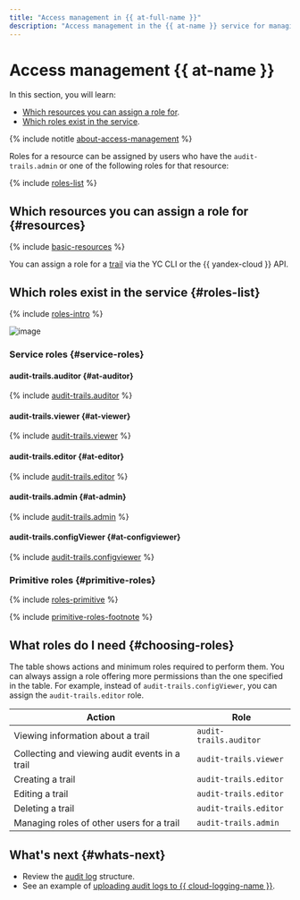 ```yaml
---
title: "Access management in {{ at-full-name }}"
description: "Access management in the {{ at-name }} service for managing trails. This section describes the resources for which you can assign a role, the roles existing in the service, and the roles required to perform a particular action."
---
```


# Access management {{ at-name }}

In this section, you will learn:

* [Which resources you can assign a role for](#resources).
* [Which roles exist in the service](#roles-list).

{% include notitle [about-access-management](../../_includes/iam/about-access-management.md) %}

Roles for a resource can be assigned by users who have the `audit-trails.admin` or one of the following roles for that resource:

{% include [roles-list](../../_includes/iam/roles-list.md) %}

## Which resources you can assign a role for {#resources}

{% include [basic-resources](../../_includes/iam/basic-resources-for-access-control.md) %}

You can assign a role for a [trail](../concepts/trail.md) via the YC CLI or the {{ yandex-cloud }} API.

## Which roles exist in the service {#roles-list}

{% include [roles-intro](../../_includes/roles-intro.md) %}

![image](../../_assets/audit-trails/at-role-diagram.svg)

### Service roles {#service-roles}

#### audit-trails.auditor {#at-auditor}

{% include [audit-trails.auditor](../../_roles/audit-trails/auditor.md) %}

#### audit-trails.viewer {#at-viewer}

{% include [audit-trails.viewer](../../_roles/audit-trails/viewer.md) %}

#### audit-trails.editor {#at-editor}

{% include [audit-trails.editor](../../_roles/audit-trails/editor.md) %}

#### audit-trails.admin {#at-admin}

{% include [audit-trails.admin](../../_roles/audit-trails/admin.md) %}

#### audit-trails.configViewer {#at-configviewer}

{% include [audit-trails.configviewer](../../_roles/audit-trails/configViewer.md) %}

### Primitive roles {#primitive-roles}

{% include [roles-primitive](../../_includes/roles-primitive.md) %}

{% include [primitive-roles-footnote](../../_includes/primitive-roles-footnote.md) %}

## What roles do I need {#choosing-roles}

The table shows actions and minimum roles required to perform them. You can always assign a role offering more permissions than the one specified in the table. For example, instead of `audit-trails.configViewer`, you can assign the `audit-trails.editor` role.

| Action | Role |
----- | -----
| Viewing information about a trail | `audit-trails.auditor` |
| Collecting and viewing audit events in a trail | `audit-trails.viewer` |
| Creating a trail | `audit-trails.editor` |
| Editing a trail | `audit-trails.editor` |
| Deleting a trail | `audit-trails.editor` |
| Managing roles of other users for a trail | `audit-trails.admin` |


## What's next {#whats-next}

* Review the [audit log](../concepts/format.md) structure.
* See an example of [uploading audit logs to {{ cloud-logging-name }}](../operations/export-cloud-logging.md).
